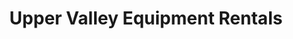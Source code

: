 ---
title: "Upper Valley Equipment Rentals"
url: /west-lebanon/upper-valley-equipment-rentals/
shop: Mieten
---